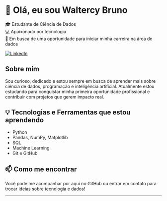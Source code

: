# 👋 Olá, eu sou Waltercy Bruno

🎓 Estudante de Ciência de Dados  
💻 Apaixonado por tecnologia  
🚀 Em busca de uma oportunidade para iniciar minha carreira na área de dados

[![LinkedIn](https://img.shields.io/badge/LinkedIn-brunosilva--dados-blue?logo=linkedin)](https://www.linkedin.com/in/brunosilva-dados/)

## Sobre mim

Sou curioso, dedicado e estou sempre em busca de aprender mais sobre ciência de dados, programação e inteligência artificial. Atualmente estou estudando para conquistar minha primeira oportunidade profissional e contribuir com projetos que gerem impacto real.

## 💡 Tecnologias e Ferramentas que estou aprendendo

- Python
- Pandas, NumPy, Matplotlib
- SQL
- Machine Learning
- Git e GitHub

## 📫 Como me encontrar

Você pode me acompanhar por aqui no GitHub ou entrar em contato para trocar ideias sobre tecnologia e dados!

---

